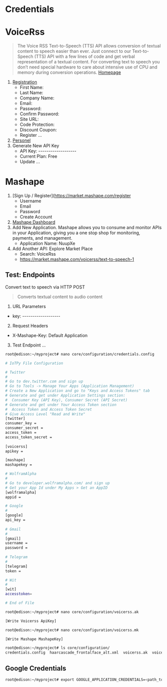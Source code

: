 # Credentials

# VoiceRss

> The Voice RSS Text-to-Speech (TTS) API allows conversion of textual content to speech easier than ever. Just connect to our Text-to-Speech (TTS) API with a few lines of code and get verbal representation of a textual content. For converting text to speech you don’t need special hardware to care about intensive use of CPU and memory during conversion operations. [Homepage](http://www.voicerss.org/)

1. [Registration](http://www.voicerss.org/registration.aspx)
   - First Name: 
   - Last Name: 
   - Company Name:
   - Email: 
   - Password:
   - Confirm Password:
   - Site URL:
   - Code Protection: 
   - Discount Coupon: 
   - Register ...
2. [Personel](http://www.voicerss.org/personel)
3. Generate New API Key
   - API Key: -------------------
   - Current Plan: Free
   - Update ...

# Mashape

1. [Sign Up / Register](https://market.mashape.com/register
   - Username
   - Email
   - Password
   - Create Account
3. [Mashape Dashboard](https://market.mashape.com/dashboard)
4. Add New Application. Mashape allows you to consume and monitor APIs in your Application, giving you a one stop shop for monitoring, payments, and management.
   -  Application Name: NuupXe
5. Add Another API: Explore Market Place
   -  Search: VoiceRss
   -  https://market.mashape.com/voicerss/text-to-speech-1

## Test: Endpoints

Convert text to speech via HTTP POST
> Converts textual content to audio content

1. URL Parameters
  - key: -------------------
2. Request Headers
  - X-Mashape-Key: Default Application
3. Test Endpoint ...

```sh
root@edison:~/myproject# nano core/configuration/credentials.config
```

```sh
# IoTPy File Configuration

# Twitter
#
# Go to dev.twitter.com and sign up
# Go to Tools -> Manage Your Apps (Application Management)
# Create a New Application and go to "Keys and Access Tokens" tab
# Generate and get under Application Settings section:
#  Consumer Key (API Key), Consumer Secret (API Secret)
# Generate and get under Your Access Token section
#  Access Token and Access Token Secret
# Give Access Level "Read and Write"
[twitter]
consumer_key = 
consumer_secret = 
access_token = 
access_token_secret = 
  
[voicerss]
apikey = 

[mashape]
mashapekey = 

# WolframAlpha
#
# Go to developer.wolframalpha.com/ and sign up
# Get your App Id under My Apps > Get an AppID 
[wolframalpha]
appid = 

# Google
#
[google]
api_key = 
    
# Gmail
#
[gmail]
username = 
password = 
    
# Telegram
#
[telegram]
token = 

# Wit
# 
[wit]
accesstoken=

# End of File
```

```sh
root@edison:~/myproject# nano core/configuration/voicerss.ak

[Write Voicerss ApiKey]

```

```sh
root@edison:~/myproject# nano core/configuration/voicerss.mk

[Write Mashape MashapeKey]

```

```sh
root@edison:~/myproject# ls core/configuration/
credentials.config  haarcascade_frontalface_alt.xml  voicerss.ak  voicerss.mk
```

## Google Credentials

```sh
root@edison:~/myproject# export GOOGLE_APPLICATION_CREDENTIALS=<path_to_service_account_file>
```
